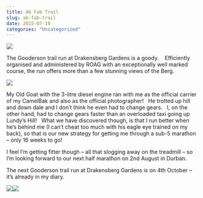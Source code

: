```yaml
---
title: Ab Fab Trail
slug: ab-fab-trail
date: 2015-07-19
categories: "Uncategorized"
---
```


<p><img src="https://res.cloudinary.com/dy6grlu8z/image/upload/v1558842052/hbmbujtko2nm3kyz1zul.jpg"/></p>
<p>The Gooderson trail run at Drakensberg Gardens is a goody.    Efficiently organised and administered by ROAG with an exceptionally well marked course, the run offers more than a few stunning views of the Berg.</p>
<p><img src="https://res.cloudinary.com/dy6grlu8z/image/upload/v1558842053/n63dyrdbkasmgemmqhyv.jpg"/></p>
<p>My Old Goat with the 3-litre diesel engine ran with me as the official carrier of my CamelBak and also as the official photographer!   He trotted up hill and down dale and I don’t think he even had to change gears.   I, on the other hand, had to change gears faster than an overloaded taxi going up Lundy’s Hill!   What we have discovered though, is that I run better when he’s behind me (I can’t cheat too much with his eagle eye trained on my back), so that is our new strategy for getting me through a sub-5 marathon – only 16 weeks to go!</p>
<p>I feel I’m getting fitter though – all that slogging away on the treadmill – so I’m looking forward to our next half marathon on 2nd August in Durban.</p>
<p>The next Gooderson trail run at Drakensberg Gardens is on 4th October – it’s already in my diary.</p>
<p><img src="https://res.cloudinary.com/dy6grlu8z/image/upload/v1558842054/pd7imqzlc42rew5s0sbo.jpg"/><img src="https://res.cloudinary.com/dy6grlu8z/image/upload/v1558842054/zstbane8k2v91ls3rrp4.jpg"/></p>










